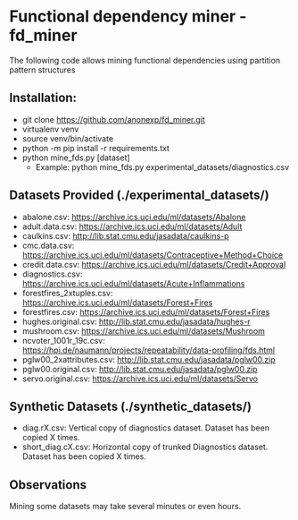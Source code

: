 # Functional dependency miner - fd_miner 
The following code allows mining functional dependencies using partition pattern structures

## Installation:
- git clone https://github.com/anonexp/fd_miner.git
- virtualenv venv
- source venv/bin/activate
- python -m pip install -r requirements.txt
- python mine_fds.py [dataset]
    - Example: python mine_fds.py experimental_datasets/diagnostics.csv

## Datasets Provided (./experimental_datasets/)
- abalone.csv: https://archive.ics.uci.edu/ml/datasets/Abalone
- adult.data.csv: https://archive.ics.uci.edu/ml/datasets/Adult
- caulkins.csv: http://lib.stat.cmu.edu/jasadata/caulkins-p
- cmc.data.csv: https://archive.ics.uci.edu/ml/datasets/Contraceptive+Method+Choice
- credit.data.csv: https://archive.ics.uci.edu/ml/datasets/Credit+Approval
- diagnostics.csv: https://archive.ics.uci.edu/ml/datasets/Acute+Inflammations
- forestfires_2xtuples.csv: https://archive.ics.uci.edu/ml/datasets/Forest+Fires
- forestfires.csv: https://archive.ics.uci.edu/ml/datasets/Forest+Fires
- hughes.original.csv: http://lib.stat.cmu.edu/jasadata/hughes-r
- mushroom.csv: https://archive.ics.uci.edu/ml/datasets/Mushroom
- ncvoter_1001r_19c.csv: https://hpi.de/naumann/projects/repeatability/data-profiling/fds.html
- pglw00_2xattributes.csv: http://lib.stat.cmu.edu/jasadata/pglw00.zip
- pglw00.original.csv: http://lib.stat.cmu.edu/jasadata/pglw00.zip
- servo.original.csv: https://archive.ics.uci.edu/ml/datasets/Servo

## Synthetic Datasets (./synthetic_datasets/)
- diag.rX.csv: Vertical copy of diagnostics dataset. Dataset has been copied X times.
- short_diag.cX.csv: Horizontal copy of trunked Diagnostics dataset. Dataset has been copied X times.

## Observations
Mining some datasets may take several minutes or even hours.
